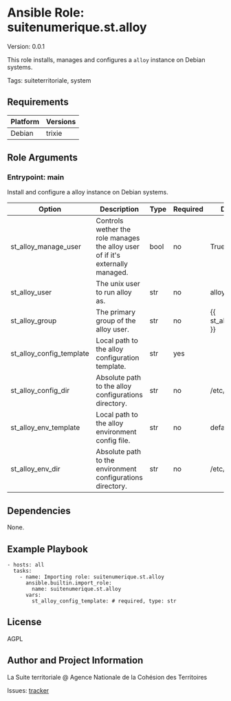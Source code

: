 <!-- BEGIN_ANSIBLE_DOCS -->
# Ansible Role: suitenumerique.st.alloy
Version: 0.0.1

This role installs, manages and configures a `alloy` instance on Debian systems.

Tags: suiteterritoriale, system

## Requirements

| Platform | Versions |
| -------- | -------- |
| Debian | trixie |

## Role Arguments



### Entrypoint: main

Install and configure a alloy instance on Debian systems.

|Option|Description|Type|Required|Default|
|---|---|---|---|---|
| st_alloy_manage_user | Controls wether the role manages the alloy user of if it's externally managed. | bool | no | True |
| st_alloy_user | The unix user to run alloy as. | str | no | alloy |
| st_alloy_group | The primary group of the alloy user. | str | no | {{ st_alloy_user }} |
| st_alloy_config_template | Local path to the alloy configuration template. | str | yes |  |
| st_alloy_config_dir | Absolute path to the alloy configurations directory. | str | no | /etc/alloy |
| st_alloy_env_template | Local path to the alloy environment config file. | str | no | default_env.j2 |
| st_alloy_env_dir | Absolute path to the environment configurations directory. | str | no | /etc/default |



## Dependencies
None.

## Example Playbook

```
- hosts: all
  tasks:
    - name: Importing role: suitenumerique.st.alloy
      ansible.builtin.import_role:
        name: suitenumerique.st.alloy
      vars:
        st_alloy_config_template: # required, type: str
```

## License

AGPL

## Author and Project Information
La Suite territoriale @ Agence Nationale de la Cohésion des Territoires

Issues: [tracker](https://github.com/suitenumerique/st-ansible/issues)
<!-- END_ANSIBLE_DOCS -->
